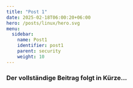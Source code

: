 ```yaml
---
title: "Post 1"
date: 2025-02-18T06:00:20+06:00
hero: /posts/linux/hero.svg
menu:
  sidebar:
    name: Post1
    identifier: post1
    parent: security
    weight: 10
---
```

### Der vollständige Beitrag folgt in Kürze...